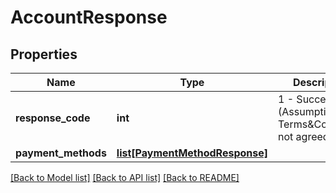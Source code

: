 # AccountResponse

## Properties
Name | Type | Description | Notes
------------ | ------------- | ------------- | -------------
**response_code** | **int** | 1 - Success; 34 - (Assumption) Terms&amp;Conditions not agreed; | [optional] 
**payment_methods** | [**list[PaymentMethodResponse]**](PaymentMethodResponse.md) |  | [optional] 

[[Back to Model list]](../README.md#documentation-for-models) [[Back to API list]](../README.md#documentation-for-api-endpoints) [[Back to README]](../README.md)


